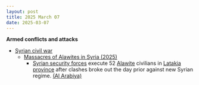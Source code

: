 ```yaml
---
layout: post
title: 2025 March 07
date: 2025-03-07
---
```



**Armed conflicts and attacks**

* [Syrian civil war](https://en.wikipedia.org/wiki/Syrian_civil_war "Syrian civil war")
  + [Massacres of Alawites in Syria (2025)](/w/index.php?title=Massacres_of_Alawites_in_Syria_(2025)&action=edit&redlink=1 "Massacres of Alawites in Syria (2025) (page does not exist)")
    - [Syrian security forces](https://en.wikipedia.org/wiki/Syrian_Armed_Forces "Syrian Armed Forces") execute 52 [Alawite](https://en.wikipedia.org/wiki/Alawites "Alawites") civilians in [Latakia province](https://en.wikipedia.org/wiki/Latakia_province "Latakia province") after clashes broke out the day prior against new Syrian regime. [(Al Arabiya)](https://english.alarabiya.net/News/middle-east/2025/03/07/monitor-says-syria-security-forces-executed-52-alawites-in-latakia-)
